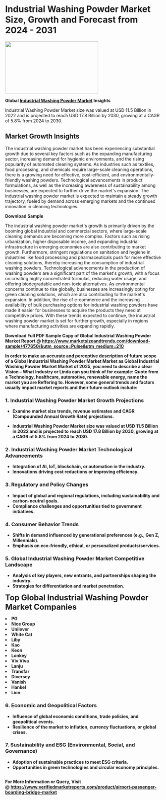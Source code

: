 <H1>Industrial Washing Powder Market Size, Growth and Forecast from 2024 - 2031</H1><img class="aligncenter size-medium wp-image-584254" src="https://thirdeyenews.in/wp-content/uploads/2024/09/Global-Market-Research-300x168.jpeg" alt="" width="300" height="168" /><p><strong>Global&nbsp;<a href="https://www.marketsizeandtrends.com/download-sample/477650/&amp;utm_source=Pulse&amp;utm_medium=210">Industrial Washing Powder Market</a> Insights</strong></p><p>Industrial Washing Powder Market size was valued at USD 11.5 Billion in 2022 and is projected to reach USD 17.8 Billion by 2030, growing at a CAGR of 5.8% from 2024 to 2030.</p><p><h2>Market Growth Insights</h2> <p>The industrial washing powder market has been experiencing substantial growth due to several key factors such as the expanding manufacturing sector, increasing demand for hygienic environments, and the rising popularity of automated cleaning systems. As industries such as textiles, food processing, and chemicals require large-scale cleaning operations, there is a growing need for effective, cost-efficient, and environmentally-friendly washing powders. Technological advancements in product formulations, as well as the increasing awareness of sustainability among businesses, are expected to further drive the market's expansion. The industrial washing powder market is expected to maintain a steady growth trajectory, fueled by demand across emerging markets and the continued innovation in cleaning technologies.</p> <p><strong>Download Sample</strong></p> <p>The industrial washing powder market's growth is primarily driven by the booming global industrial and commercial sectors, where large-scale cleaning demands are becoming more complex. Factors such as rising urbanization, higher disposable income, and expanding industrial infrastructure in emerging economies are also contributing to market growth. Furthermore, stringent regulations on sanitation and hygiene in industries like food processing and pharmaceuticals push for more effective cleaning solutions, thereby increasing the consumption of industrial washing powders. Technological advancements in the production of washing powders are a significant part of the market's growth, with a focus on creating highly concentrated formulas, reducing water usage, and offering biodegradable and non-toxic alternatives. As environmental concerns continue to rise globally, businesses are increasingly opting for green cleaning solutions, which are also contributing to the market's expansion. In addition, the rise of e-commerce and the increasing availability of bulk purchasing options for industrial washing powders have made it easier for businesses to acquire the products they need at competitive prices. With these trends expected to continue, the industrial washing powder market is set for further growth, especially in regions where manufacturing activities are expanding rapidly. <p><strong></p><p><span class=""><strong>Download Full PDF Sample Copy of Global Industrial Washing Powder Market Report</strong> @ <a href="https://www.marketsizeandtrends.com/download-sample/477650/&amp;utm_source=Pulse&amp;utm_medium=210" target="_blank">https://www.marketsizeandtrends.com/download-sample/477650/&amp;utm_source=Pulse&amp;utm_medium=210</a></span></p><p>In order to make an accurate and perceptive description of future scope of a Global&nbsp;Industrial Washing Powder Market Market as Global&nbsp;Industrial Washing Powder Market Market of 2025, you need to describe a clear Vision &ndash; What Industry or Linda can you think of for example: Quote from a Technology, healthcare, automotive, renewable energy, name the market you are Reffering to. However, some general trends and factors usually impact market reports and their future outlook include:</p><h3>1.&nbsp;<strong>Industrial Washing Powder Market Growth Projections</strong></h3><ul><li>Examine market size trends, revenue estimates and CAGR (Compounded Annual Growth Rate) projections.</li><li><p>Industrial Washing Powder Market size was valued at USD 11.5 Billion in 2022 and is projected to reach USD 17.8 Billion by 2030, growing at a CAGR of 5.8% from 2024 to 2030.</p></li></ul><h3>2.&nbsp;<strong>Industrial Washing Powder Market Technological Advancements</strong></h3><ul><li>Integration of AI, IoT, blockchain, or automation in the industry.</li><li>Innovations driving cost reductions or improving efficiency.</li></ul><h3>3.&nbsp;<strong>Regulatory and Policy Changes</strong></h3><ul><li>Impact of global and regional regulations, including sustainability and carbon-neutral goals.</li><li>Compliance challenges and opportunities tied to government initiatives.</li></ul><h3>4.&nbsp;<strong>Consumer Behavior Trends</strong></h3><ul><li>Shifts in demand influenced by generational preferences (e.g., Gen Z, Millennials).</li><li>Emphasis on eco-friendly, ethical, or personalized products/services.</li></ul><h3>5.&nbsp;<strong>Global Industrial Washing Powder Market Competitive Landscape</strong></h3><ul><li>Analysis of key players, new entrants, and partnerships shaping the industry.</li><li>Strategies for differentiation and market penetration.</li></ul><p data-pm-slice="1 1 []"><span style="color: inherit; font-family: inherit; font-size: 25px;">Top Global Industrial Washing Powder Market Companies</span></p><div class="" data-test-id=""><p><li>PG</li><li> Nice Group</li><li> Unilever</li><li> White Cat</li><li> Liby</li><li> Kao</li><li> Keon</li><li> Lonkey</li><li> Viv Viva</li><li> Lanju</li><li> Transfar</li><li> Diversey</li><li> Vanish</li><li> Hankel</li><li> Lion</li></p></div><h3>6.&nbsp;<strong>Economic and Geopolitical Factors</strong></h3><ul><li>Influence of global economic conditions, trade policies, and geopolitical events.</li><li>Resilience of the market to inflation, currency fluctuations, or global crises.</li></ul><h3>7.&nbsp;<strong>Sustainability and ESG (Environmental, Social, and Governance)</strong></h3><ul><li>Adoption of sustainable practices to meet ESG criteria.</li><li>Opportunities in green technologies and circular economy principles.</li></ul><h2><strong style="font-size: 14px;">For More Information or Query, Visit @&nbsp;</strong><a style="background-color: #ffffff; font-size: 14px;" href="https://www.marketsizeandtrends.com/report/industrial-washing-powder-market/" target="_blank">https://www.verifiedmarketreports.com/product/airport-passenger-boarding-bridge-market</a></h2>
